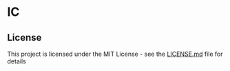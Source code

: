 # IC

## License

This project is licensed under the MIT License - see the [LICENSE.md](LICENSE.md) file for details